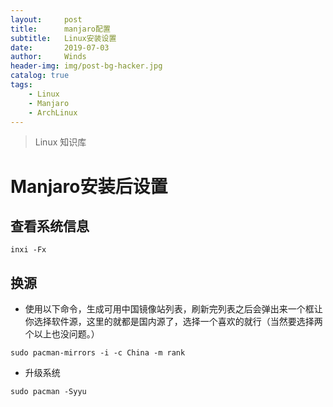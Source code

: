 ```yaml
---
layout:     post
title:      manjaro配置
subtitle:   Linux安装设置
date:       2019-07-03
author:     Winds
header-img: img/post-bg-hacker.jpg
catalog: true
tags:
    - Linux
    - Manjaro
    - ArchLinux
---
```


>Linux 知识库

# Manjaro安装后设置

## 查看系统信息

```shell
inxi -Fx
```

## 换源

* 使用以下命令，生成可用中国镜像站列表，刷新完列表之后会弹出来一个框让你选择软件源，这里的就都是国内源了，选择一个喜欢的就行（当然要选择两个以上也没问题。）

```shell
sudo pacman-mirrors -i -c China -m rank
```

* 升级系统

```shell
sudo pacman -Syyu
```
